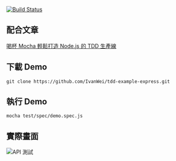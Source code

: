 [![Build Status](https://travis-ci.org/IvanWei/tdd-example-express.svg?branch=master)](https://travis-ci.org/IvanWei/tdd-example-express)

## 配合文章

[喝杯 Mocha 輕鬆打造 Node.js 的 TDD 生產線](https://blog.ivanwei.co/2016/07/25/2016-07-25-getting-started-with-expressjs/ '喝杯 Mocha 輕鬆打造 Node.js 的 TDD 生產線')

## 下載 Demo

`git clone https://github.com/IvanWei/tdd-example-express.git`

## 執行 Demo

`mocha test/spec/demo.spec.js`

## 實際畫面

![API 測試](https://blog.ivanwei.co/images/2016/07/25/TDD-SIMPLE-API-SUCCESS.png)
